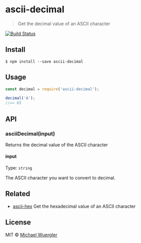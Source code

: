 # ascii-decimal

> Get the decimal value of an ASCII character

[![Build Status](https://travis-ci.org/radiovisual/ascii-decimal.svg?branch=master)](https://travis-ci.org/radiovisual/ascii-decimal)


## Install

```
$ npm install --save ascii-decimal
```


## Usage

```js
const decimal = require('ascii-decimal');

decimal('A');
//=> 65
```


## API

### asciiDecimal(input)

Returns the decimal value of the ASCII character

#### input

Type: `string`

The ASCII character you want to convert to decimal.

## Related

- [ascii-hex](https://github.com/radiovisual/ascii-hex) Get the hexadecimal value of an ASCII character

## License

MIT © [Michael Wuergler](http://numetriclabs.com)
